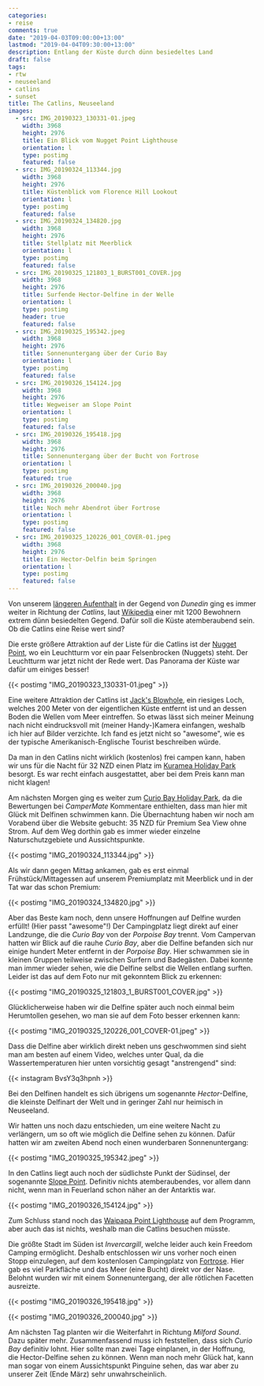 ```yaml
---
categories:
- reise
comments: true
date: "2019-04-03T09:00:00+13:00"
lastmod: "2019-04-04T09:30:00+13:00"
description: Entlang der Küste durch dünn besiedeltes Land
draft: false
tags:
- rtw
- neuseeland
- catlins
- sunset
title: The Catlins, Neuseeland
images:
  - src: IMG_20190323_130331-01.jpeg
    width: 3968
    height: 2976
    title: Ein Blick vom Nugget Point Lighthouse
    orientation: l
    type: postimg
    featured: false
  - src: IMG_20190324_113344.jpg
    width: 3968
    height: 2976
    title: Küstenblick vom Florence Hill Lookout
    orientation: l
    type: postimg
    featured: false
  - src: IMG_20190324_134820.jpg
    width: 3968
    height: 2976
    title: Stellplatz mit Meerblick
    orientation: l
    type: postimg
    featured: false
  - src: IMG_20190325_121803_1_BURST001_COVER.jpg
    width: 3968
    height: 2976
    title: Surfende Hector-Delfine in der Welle
    orientation: l
    type: postimg
    header: true
    featured: false
  - src: IMG_20190325_195342.jpeg
    width: 3968
    height: 2976
    title: Sonnenuntergang über der Curio Bay
    orientation: l
    type: postimg
    featured: false
  - src: IMG_20190326_154124.jpg
    width: 3968
    height: 2976
    title: Wegweiser am Slope Point
    orientation: l
    type: postimg
    featured: false
  - src: IMG_20190326_195418.jpg
    width: 3968
    height: 2976
    title: Sonnenuntergang über der Bucht von Fortrose
    orientation: l
    type: postimg
    featured: true
  - src: IMG_20190326_200040.jpg
    width: 3968
    height: 2976
    title: Noch mehr Abendrot über Fortrose
    orientation: l
    type: postimg
    featured: false
  - src: IMG_20190325_120226_001_COVER-01.jpeg
    width: 3968
    height: 2976
    title: Ein Hector-Delfin beim Springen
    orientation: l
    type: postimg
    featured: false
---
```


Von unserem [längeren Aufenthalt](/post/rtw-neuseeland-suedinsel-ostseite/) in der Gegend von _Dunedin_ ging es immer weiter in Richtung der _Catlins_, laut [Wikipedia](https://de.wikipedia.org/wiki/The_Catlins) einer mit 1200 Bewohnern extrem dünn besiedelten Gegend. Dafür soll die Küste atemberaubend sein. Ob die Catlins eine Reise wert sind?

Die erste größere Attraktion auf der Liste für die Catlins ist der [Nugget Point](https://goo.gl/maps/R5Q9uJrZ1qj), wo ein Leuchtturm vor ein paar Felsenbrocken (Nuggets) steht. Der Leuchtturm war jetzt nicht der Rede wert. Das Panorama der Küste war dafür um einiges besser!

{{< postimg "IMG_20190323_130331-01.jpeg" >}}

Eine weitere Attraktion der Catlins ist [Jack's Blowhole](https://goo.gl/maps/1MqCVebinS42), ein riesiges Loch, welches 200 Meter von der eigentlichen Küste entfernt ist und an dessen Boden die Wellen vom Meer eintreffen. So etwas lässt sich meiner Meinung nach nicht eindrucksvoll mit (meiner Handy-)Kamera einfangen, weshalb ich hier auf Bilder verzichte. Ich fand es jetzt nicht so "awesome", wie es der typische Amerikanisch-Englische Tourist beschreiben würde.

Da man in den Catlins nicht wirklich (kostenlos) frei campen kann, haben wir uns für die Nacht für 32 NZD einen Platz im [Kuramea Holiday Park](https://goo.gl/maps/24aapNUFtyM2) besorgt. Es war recht einfach ausgestattet, aber bei dem Preis kann man nicht klagen!

Am nächsten Morgen ging es weiter zum [Curio Bay Holiday Park](https://goo.gl/maps/uGaTGQqVXGq), da die Bewertungen bei _CamperMate_ Kommentare enthielten, dass man hier mit Glück mit Delfinen schwimmen kann. Die Übernachtung haben wir noch am Vorabend über die Website gebucht: 35 NZD für Premium Sea View ohne Strom. Auf dem Weg dorthin gab es immer wieder einzelne Naturschutzgebiete und Aussichtspunkte.

{{< postimg "IMG_20190324_113344.jpg" >}}

Als wir dann gegen Mittag ankamen, gab es erst einmal Frühstück/Mittagessen auf unserem Premiumplatz mit Meerblick und in der Tat war das schon Premium:

{{< postimg "IMG_20190324_134820.jpg" >}}

Aber das Beste kam noch, denn unsere Hoffnungen auf Delfine wurden erfüllt! (Hier passt "awesome"!) Der Campingplatz liegt direkt auf einer Landzunge, die die _Curio Bay_ von der _Porpoise Bay_ trennt. Vom Campervan hatten wir Blick auf die rauhe _Curio Bay_, aber die Delfine befanden sich nur einige hundert Meter entfernt in der _Porpoise Bay_. Hier schwammen sie in kleinen Gruppen teilweise zwischen Surfern und Badegästen. Dabei konnte man immer wieder sehen, wie die Delfine selbst die Wellen entlang surften. Leider ist das auf dem Foto nur mit gekonntem Blick zu erkennen:

{{< postimg "IMG_20190325_121803_1_BURST001_COVER.jpg" >}}

Glücklicherweise haben wir die Delfine später auch noch einmal beim Herumtollen gesehen, wo man sie auf dem Foto besser erkennen kann:

{{< postimg "IMG_20190325_120226_001_COVER-01.jpeg" >}}

Dass die Delfine aber wirklich direkt neben uns geschwommen sind sieht man am besten auf einem Video, welches unter Qual, da die Wassertemperaturen hier unten vorsichtig gesagt "anstrengend" sind:

{{< instagram BvsY3q3hpnh >}}

Bei den Delfinen handelt es sich übrigens um sogenannte _Hector_-Delfine, die kleinste Delfinart der Welt und in geringer Zahl nur heimisch in Neuseeland.

Wir hatten uns noch dazu entschieden, um eine weitere Nacht zu verlängern, um so oft wie möglich die Delfine sehen zu können. Dafür hatten wir am zweiten Abend noch einen wunderbaren Sonnenuntergang:

{{< postimg "IMG_20190325_195342.jpeg" >}}

In den Catlins liegt auch noch der südlichste Punkt der Südinsel, der sogenannte [Slope Point](https://goo.gl/maps/j7KHkTPuYJK2). Definitiv nichts atemberaubendes, vor allem dann nicht, wenn man in Feuerland schon näher an der Antarktis war.

{{< postimg "IMG_20190326_154124.jpg" >}}

Zum Schluss stand noch das [Waipapa Point Lighthouse](https://goo.gl/maps/RyrkQiaGju52) auf dem Programm, aber auch das ist nichts, weshalb man die Catlins besuchen müsste.

Die größte Stadt im Süden ist _Invercargill_, welche leider auch kein Freedom Camping ermöglicht. Deshalb entschlossen wir uns vorher noch einen Stopp einzulegen, auf dem kostenlosen Campingplatz von [Fortrose](https://goo.gl/maps/WUyrMUevMiC2). Hier gab es viel Parkfläche und das Meer (eine Bucht) direkt vor der Nase. Belohnt wurden wir mit einem Sonnenuntergang, der alle rötlichen Facetten ausreizte.

{{< postimg "IMG_20190326_195418.jpg" >}}

{{< postimg "IMG_20190326_200040.jpg" >}}

Am nächsten Tag planten wir die Weiterfahrt in Richtung _Milford Sound_. Dazu später mehr. Zusammenfassend muss ich feststellen, dass sich _Curio Bay_ definitiv lohnt. Hier sollte man zwei Tage einplanen, in der Hoffnung, die Hector-Delfine sehen zu können. Wenn man noch mehr Glück hat, kann man sogar von einem Aussichtspunkt Pinguine sehen, das war aber zu unserer Zeit (Ende März) sehr unwahrscheinlich.